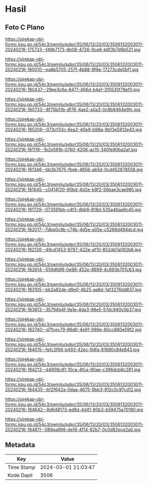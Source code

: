 # Hasil

## Foto C Plano

https://sirekap-obj-formc.kpu.go.id/54c3/pemilu/pdpr/35/06/13/20/03/3506132003011-20240216-175733--f49b7173-4b08-4726-9ce8-b6f3b7d6b521.jpg

https://sirekap-obj-formc.kpu.go.id/54c3/pemilu/pdpr/35/06/13/20/03/3506132003011-20240216-180010--ea8b5705-257f-4b88-9f9e-17273cde0bf1.jpg

https://sirekap-obj-formc.kpu.go.id/54c3/pemilu/pdpr/35/06/13/20/03/3506132003011-20240216-180437--29ee3c6a-8471-466d-b4a1-315535f78ef0.jpg

https://sirekap-obj-formc.kpu.go.id/54c3/pemilu/pdpr/35/06/13/20/03/3506132003011-20240216-180733--8f70b51b-df76-4ae2-a0a3-0c8b8464e9fc.jpg

https://sirekap-obj-formc.kpu.go.id/54c3/pemilu/pdpr/35/06/13/20/03/3506132003011-20240216-185206--073cf33c-6ea2-40e9-b98a-9b13e5912e43.jpg

https://sirekap-obj-formc.kpu.go.id/54c3/pemilu/pdpr/35/06/13/20/03/3506132003011-20240216-181119--1b2e591b-0760-4206-ac15-340fe90ba2af.jpg

https://sirekap-obj-formc.kpu.go.id/54c3/pemilu/pdpr/35/06/13/20/03/3506132003011-20240216-181346--bb3b7675-fbeb-4856-ab5d-0cd452878558.jpg

https://sirekap-obj-formc.kpu.go.id/54c3/pemilu/pdpr/35/06/13/20/03/3506132003011-20240216-181645--c0414f20-90bd-4d2e-b9f2-56bae3cae985.jpg

https://sirekap-obj-formc.kpu.go.id/54c3/pemilu/pdpr/35/06/13/20/03/3506132003011-20240216-181729--073591bb-c4f3-4bb6-818d-535a46aa9c45.jpg

https://sirekap-obj-formc.kpu.go.id/54c3/pemilu/pdpr/35/06/13/20/03/3506132003011-20240216-182017--7dbe0c8b-c74b-4d5e-a05e-c5266d494dcd.jpg

https://sirekap-obj-formc.kpu.go.id/54c3/pemilu/pdpr/35/06/13/20/03/3506132003011-20240216-182128--49cd1453-9787-422e-af10-852dd7a092b8.jpg

https://sirekap-obj-formc.kpu.go.id/54c3/pemilu/pdpr/35/06/13/20/03/3506132003011-20240216-182614--559dfdf6-0e98-452e-8899-4c893b701c63.jpg

https://sirekap-obj-formc.kpu.go.id/54c3/pemilu/pdpr/35/06/13/20/03/3506132003011-20240216-183105--bb2a82de-d9e0-4b25-aa8d-1af3276dd837.jpg

https://sirekap-obj-formc.kpu.go.id/54c3/pemilu/pdpr/35/06/13/20/03/3506132003011-20240216-183613--35794b4f-9a1e-4da3-98e5-57dc940c0b37.jpg

https://sirekap-obj-formc.kpu.go.id/54c3/pemilu/pdpr/35/06/13/20/03/3506132003011-20240216-183740--d7fcec79-86d0-4e91-999e-60cc880e59f2.jpg

https://sirekap-obj-formc.kpu.go.id/54c3/pemilu/pdpr/35/06/13/20/03/3506132003011-20240216-184015--fefc2f66-b493-42ec-9dfa-81690c84e843.jpg

https://sirekap-obj-formc.kpu.go.id/54c3/pemilu/pdpr/35/06/13/20/03/3506132003011-20240216-184213--d4909c81-10ca-4fca-90ae-c396dcb8c281.jpg

https://sirekap-obj-formc.kpu.go.id/54c3/pemilu/pdpr/35/06/13/20/03/3506132003011-20240216-184435--bf2f642a-0daa-4675-9bb3-912c0c97cd12.jpg

https://sirekap-obj-formc.kpu.go.id/54c3/pemilu/pdpr/35/06/13/20/03/3506132003011-20240216-184642--8d648173-ed8d-4d41-80b3-b59475a70180.jpg

https://sirekap-obj-formc.kpu.go.id/54c3/pemilu/pdpr/35/06/13/20/03/3506132003011-20240216-184811--089ea966-de18-4f14-82b7-0c0d82ece2a0.jpg


## Metadata

| Key        | Value               |
| ---------- | ------------------- |
| Time Stamp | 2024-03-01 21:03:47 |
| Kode Dapil | 3506                |



